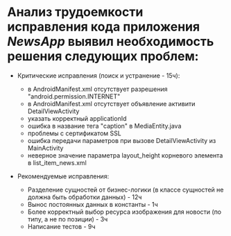 # Анализ трудоемкости исправления кода приложения *NewsApp* выявил необходимость решения следующих проблем:

- Критические исправления (поиск и устранение - 15ч):
  - в AndroidManifest.xml отсутствует разрешения "android.permission.INTERNET"
  - в AndroidManifest.xml отсутствует объявление активити DetailViewActivity
  - указать корректный applicationId
  - ошибка в название тега "caption" в MediaEntity.java
  - проблемы с сертификатом SSL
  - ошибка передачи параметров при вызове DetailViewActivity из MainActivity 
  - неверное значение параметра layout_height корневого элемента в list_item_news.xml
  
- Рекомендуемые исправления:
  - Разделение сущностей от бизнес-логики (в классе сущностей не должна быть обработки данных) - 12ч
  - Вынос постоянных данных в константы - 1ч
  - Более корректный выбор ресурса изображения для новости (по типу, а не по позиции) - 3ч 
  - Написание тестов - 9ч
